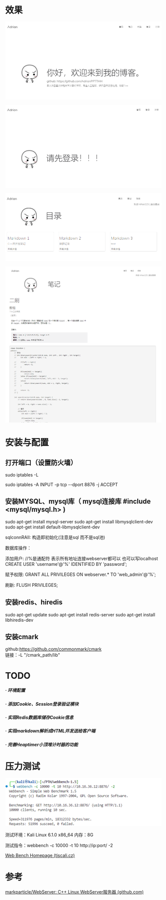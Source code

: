 # 效果

![image-20231218201947124](./resources/images/83.jpg)



![image-20231218193600936](./resources/images/84.jpg)

![image-20231218193631359](./resources/images/85.jpg)

![image-20231218200029386](./resources/images/86.jpg)





# 安装与配置

## 打开端口（设置防火墙）

sudo iptables -L

sudo iptables -A INPUT -p tcp --dport 8876 -j ACCEPT


## 安装MYSQL、mysql库（ mysql连接库 #include <mysql/mysql.h> )
sudo apt-get install mysql-server
sudo apt-get install libmysqlclient-dev
sudo apt-get install default-libmysqlclient-dev

sqlconnRAII: 构造即初始化(注意是sql 而不是sql池)


数据库操作：

添加用户:
 //%是通配符 表示所有地址连接webserver都可以 也可以写localhost
CREATE USER 'username'@'%' IDENTIFIED BY 'password';

赋予权限:
GRANT ALL PRIVILEGES ON webserver.* TO 'web_admin'@'%';

刷新:
FLUSH PRIVILEGES;


## 安装redis、hiredis
sudo apt-get update
sudo apt-get install redis-server
sudo apt-get install libhiredis-dev


## 安装cmark
github:https://github.com/commonmark/cmark  
链接：-L "/cmark_path/lib"





# TODO

##### · 环境配置

##### · 添加Cookie、Session登录验证模块

##### · 实现Redis数据库储存Cookie信息

##### · 实现markdown解析成HTML并发送给客户端

##### · 完善Heaptimer小顶堆计时器的功能





# 压力测试

![image-20231218202807401](./resources/images/87.jpg)

测试环境：Kali Linux 6.1.0 x86_64 	内存：8G

测试指令：webbench -c 10000 -t 10 http://ip:port/ -2

[Web Bench Homepage (tiscali.cz)](http://home.tiscali.cz/~cz210552/webbench.html)



# 参考

[markparticle/WebServer: C++ Linux WebServer服务器 (github.com)](https://github.com/markparticle/WebServer)